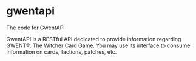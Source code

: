 # gwentapi
The code for GwentAPI

GwentAPI is a RESTful API dedicated to provide information regarding GWENT®: The Witcher Card Game. You may use its interface to consume information on cards, factions, patches, etc.